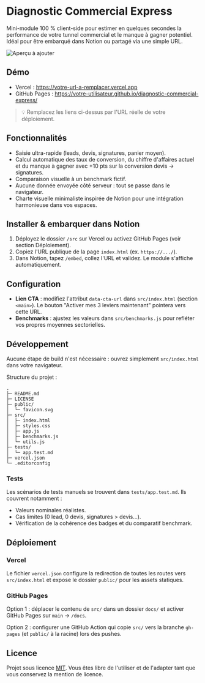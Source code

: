# Diagnostic Commercial Express

Mini-module 100 % client-side pour estimer en quelques secondes la performance de votre tunnel commercial et le manque à gagner potentiel. Idéal pour être embarqué dans Notion ou partagé via une simple URL.

![Aperçu à ajouter](docs/screenshot.png)

## Démo
- Vercel : https://votre-url-a-remplacer.vercel.app
- GitHub Pages : https://votre-utilisateur.github.io/diagnostic-commercial-express/

> 💡 Remplacez les liens ci-dessus par l'URL réelle de votre déploiement.

## Fonctionnalités
- Saisie ultra-rapide (leads, devis, signatures, panier moyen).
- Calcul automatique des taux de conversion, du chiffre d'affaires actuel et du manque à gagner avec +10 pts sur la conversion devis → signatures.
- Comparaison visuelle à un benchmark fictif.
- Aucune donnée envoyée côté serveur : tout se passe dans le navigateur.
- Charte visuelle minimaliste inspirée de Notion pour une intégration harmonieuse dans vos espaces.

## Installer & embarquer dans Notion
1. Déployez le dossier `/src` sur Vercel ou activez GitHub Pages (voir section Déploiement).
2. Copiez l'URL publique de la page `index.html` (ex. `https://.../`).
3. Dans Notion, tapez `/embed`, collez l'URL et validez. Le module s'affiche automatiquement.

## Configuration
- **Lien CTA** : modifiez l'attribut `data-cta-url` dans `src/index.html` (section `<main>`). Le bouton "Activer mes 3 leviers maintenant" pointera vers cette URL.
- **Benchmarks** : ajustez les valeurs dans `src/benchmarks.js` pour refléter vos propres moyennes sectorielles.

## Développement
Aucune étape de build n'est nécessaire : ouvrez simplement `src/index.html` dans votre navigateur.

Structure du projet :
```
.
├─ README.md
├─ LICENSE
├─ public/
│  └─ favicon.svg
├─ src/
│  ├─ index.html
│  ├─ styles.css
│  ├─ app.js
│  ├─ benchmarks.js
│  └─ utils.js
├─ tests/
│  └─ app.test.md
├─ vercel.json
└─ .editorconfig
```

### Tests
Les scénarios de tests manuels se trouvent dans `tests/app.test.md`. Ils couvrent notamment :
- Valeurs nominales réalistes.
- Cas limites (0 lead, 0 devis, signatures > devis...).
- Vérification de la cohérence des badges et du comparatif benchmark.

## Déploiement
### Vercel
Le fichier `vercel.json` configure la redirection de toutes les routes vers `src/index.html` et expose le dossier `public/` pour les assets statiques.

### GitHub Pages
Option 1 : déplacer le contenu de `src/` dans un dossier `docs/` et activer GitHub Pages sur `main` → `/docs`.

Option 2 : configurer une GitHub Action qui copie `src/` vers la branche `gh-pages` (et `public/` à la racine) lors des pushes.

## Licence
Projet sous licence [MIT](LICENSE). Vous êtes libre de l'utiliser et de l'adapter tant que vous conservez la mention de licence.
